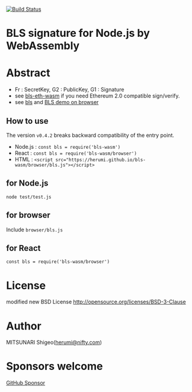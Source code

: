 [![Build Status](https://travis-ci.org/herumi/bls-wasm.png)](https://travis-ci.org/herumi/bls-wasm)
# BLS signature for Node.js by WebAssembly

# Abstract

- Fr : SecretKey, G2 : PublicKey, G1 : Signature
- see [bls-eth-wasm](https://github.com/herumi/bls-eth-wasm) if you need Ethereum 2.0 compatible sign/verify.
- see [bls](https://github.com/herumi/bls) and [BLS demo on browser](https://herumi.github.io/bls-wasm/browser/demo.html)

## How to use
The version `v0.4.2` breaks backward compatibility of the entry point.

- Node.js : `const bls = require('bls-wasm')`
- React : `const bls = require('bls-wasm/browser')`
- HTML : `<script src="https://herumi.github.io/bls-wasm/browser/bls.js"></script>`

## for Node.js
```
node test/test.js
```

## for browser

Include `browser/bls.js`

## for React

```
const bls = require('bls-wasm/browser')
```

# License

modified new BSD License
http://opensource.org/licenses/BSD-3-Clause

# Author

MITSUNARI Shigeo(herumi@nifty.com)

# Sponsors welcome
[GitHub Sponsor](https://github.com/sponsors/herumi)
